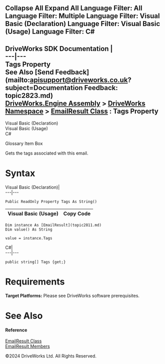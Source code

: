        

 Collapse All Expand All  Language Filter: All  Language Filter: Multiple  Language Filter: Visual Basic (Declaration) Language Filter: Visual Basic (Usage) Language Filter: C#  
---  
DriveWorks SDK Documentation  |   
---|---  
Tags Property   
See Also [Send Feedback](mailto:apisupport@driveworks.co.uk?subject=Documentation Feedback: topic2823.md)  
[DriveWorks.Engine Assembly](topic2156.md) > [DriveWorks Namespace](topic2159.md) > [EmailResult Class](topic2811.md) : Tags Property  
---  
  
Visual Basic (Declaration)    
Visual Basic (Usage)    
C# 

Glossary Item Box

Gets the tags associated with this email. 

# Syntax

Visual Basic (Declaration)|   
---|---  
      
    
    Public ReadOnly Property Tags As String()  
  
Visual Basic (Usage)| Copy Code  
---|---  
      
    
    Dim instance As [EmailResult](topic2811.md)
    Dim value() As String
     
    value = instance.Tags  
  
C#|   
---|---  
      
    
    public string[] Tags {get;}  
  
# Requirements

**Target Platforms:** Please see DriveWorks software prerequisites.

# See Also

#### Reference

[EmailResult Class](topic2811.md)   
[EmailResult Members](topic2812.md)

©2024 DriveWorks Ltd. All Rights Reserved.
